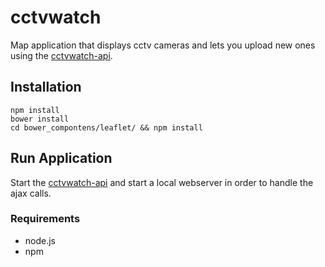 # cctvwatch

Map application that displays cctv cameras and lets you upload new ones using the [cctvwatch-api](https://github.com/moklick/cctvwatch-api). 

## Installation 
``` 
npm install
bower install
cd bower_compontens/leaflet/ && npm install
```

## Run Application
Start the [cctvwatch-api](https://github.com/moklick/cctvwatch-api) and start a local webserver in order to handle the ajax calls.

### Requirements
*	node.js
*	npm